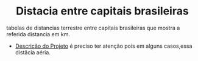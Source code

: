 # <h1 align="center">Distacia entre capitais brasileiras</h1>
tabelas de distancias terrestre entre capitais brasileiras que mostra a referida distancia em km.
* [Descrição do Projeto](#descrição-do-projeto)
é preciso ter atenção pois em alguns casos,essa distâcia aéria.


